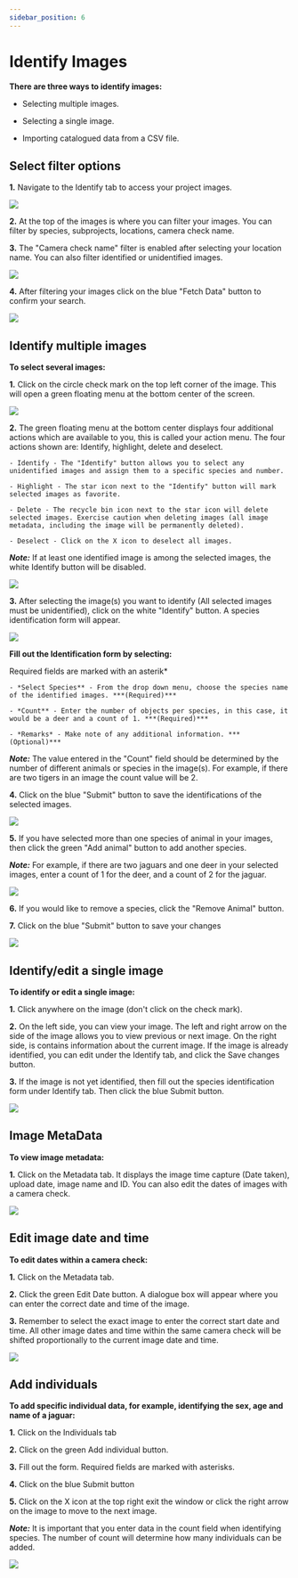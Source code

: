 ```yaml
---
sidebar_position: 6
---
```


# Identify Images

**There are three ways to identify images:**

- Selecting multiple images.

- Selecting a single image.

- Importing catalogued data from a CSV file.


## Select filter options


**1.** Navigate to the Identify tab to access your project images.

![](../deeper-look-images/identify-images/identify-nav.png)


**2.** At the top of the images is where you can filter your images. You can filter by species, subprojects, locations, camera check name. 

**3.** The "Camera check name" filter is enabled after selecting your location name. You can also filter identified or unidentified images. 

<!-- Picture Here --> 

![](../deeper-look-images/identify-images/filter.png)

**4.** After filtering your images click on the blue "Fetch Data" button to confirm your search.

![](../deeper-look-images/identify-images/fetch-data.png)


## Identify multiple images 

**To select several images:**


**1.** Click on the circle check mark on the top left corner of the image. This will open a green floating menu at the bottom center of the screen. 

<!-- Picture Here -->
![](../deeper-look-images/identify-images/selecting-several.png)  


**2.** The green floating menu at the bottom center displays four additional actions which are available to you, this is called your action menu. The four actions shown are: Identify, highlight, delete and deselect.

    - Identify - The "Identify" button allows you to select any unidentified images and assign them to a specific species and number. 

    - Highlight - The star icon next to the "Identify" button will mark selected images as favorite.

    - Delete - The recycle bin icon next to the star icon will delete selected images. Exercise caution when deleting images (all image metadata, including the image will be permanently deleted).

    - Deselect - Click on the X icon to deselect all images.

***Note:*** If at least one identified image is among the selected images, the white Identify button will be disabled.  

<!-- Picture Here -->
![](../deeper-look-images/identify-images/action-menu.png)  



**3.** After selecting the image(s) you want to identify (All selected images must be unidentified), click on the white "Identify" button. A species identification form will appear.

![](../deeper-look-images/identify-images/identify.png)


**Fill out the Identification form by selecting:**

Required fields are marked with an asterik*

    - *Select Species** - From the drop down menu, choose the species name of the identified images. ***(Required)***

    - *Count** - Enter the number of objects per species, in this case, it would be a deer and a count of 1. ***(Required)***

    - *Remarks* - Make note of any additional information. ***(Optional)***


***Note:*** The value entered in the "Count" field should be determined by the number of different animals or species in the image(s). For example, if there are two tigers in an image the count value will be 2.


**4.** Click on the blue "Submit" button to save the identifications of the selected images.

![](../deeper-look-images/identify-images/multiple-images.png)

**5.** If you have selected more than one species of animal in your images, then click the green "Add animal" button to add another species.

***Note:*** For example, if there are two jaguars and one deer in your selected images, enter a count of 1 for the deer, and a count of 2 for the jaguar. 

![](../deeper-look-images/identify-images/add-animals.png)

**6.** If you would like to remove a species, click the "Remove Animal" button. 

**7.** Click on the blue "Submit" button to save your changes

![](../deeper-look-images/identify-images/remove-animal.png)



## Identify/edit a single image


**To identify or edit a single image:**

**1.** Click anywhere on the image (don't click on the check mark).

**2.** On the left side, you can view your image. The left and right arrow on the side of the image allows you to view previous or next image. On the right side, is contains information about the current image. If the image is already identified, you can edit under the Identify tab, and click the Save changes button.

**3.** If the image is not yet identified, then fill out the species identification form under Identify tab. Then click the blue Submit button.

<!-- Picture Here -->
![](../deeper-look-images/identify-images/edit-single-image.png)



## Image MetaData 

**To view image metadata:**

**1.** Click on the Metadata tab. It displays the image time capture (Date taken), upload date, image name and ID. You can also edit the dates of images with a camera check.  



<!-- Picture Here -->
![](../deeper-look-images/identify-images/image-metadata.png)  


## Edit image date and time


**To edit dates within a camera check:** 

**1.** Click on the Metadata tab.

**2.** Click the green Edit Date button. A dialogue box will appear where you can enter the correct date and time of the image.

**3.** Remember to select the exact image to enter the correct start date and time. All other image dates and time within the same camera check will be shifted proportionally to the current image date and time.  



<!-- Picture Here -->
![](../deeper-look-images/identify-images/edit-image-date-time.png)  


## Add individuals


**To add specific individual data, for example, identifying the sex, age and name of a jaguar:**

**1.** Click on the Individuals tab

**2.** Click on the green Add individual button.

**3.** Fill out the form. Required fields are marked with asterisks.

**4.** Click on the blue Submit button

**5.** Click on the X icon at the top right exit the window or click the right arrow on the image to move to the next image.


***Note:*** It is important that you enter data in the count field when identifying species. The number of count will determine how many individuals can be added.  



<!-- Picture Here -->
![](../deeper-look-images/identify-images/add-individuals.png)

